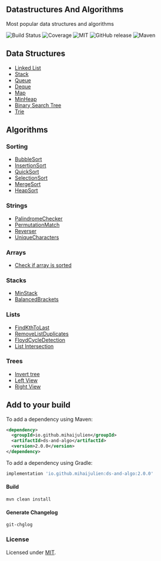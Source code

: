 ## Datastructures And Algorithms
Most popular data structures and algorithms

![Build Status](https://travis-ci.com/mihaijulien/datastructures-algorithms.svg?branch=main)
![Coverage](https://img.shields.io/codecov/c/github/mihaijulien/datastructures-algorithms)
![MIT](https://img.shields.io/github/license/mihaijulien/datastructures-algorithms)
![GitHub release](https://img.shields.io/github/v/release/mihaijulien/datastructures-algorithms)
![Maven](https://img.shields.io/maven-central/v/io.github.mihaijulien/ds-and-algo)

## Data Structures

* [Linked List](https://github.com/mihaijulien/datastructures-algorithms/blob/main/src/main/java/io/github/mihaijulien/datastructures/LinkedList.java)
* [Stack](https://github.com/mihaijulien/datastructures-algorithms/blob/main/src/main/java/io/github/mihaijulien/datastructures/Stack.java)
* [Queue](https://github.com/mihaijulien/datastructures-algorithms/blob/main/src/main/java/io/github/mihaijulien/datastructures/Queue.java)
* [Deque](https://github.com/mihaijulien/datastructures-algorithms/blob/main/src/main/java/io/github/mihaijulien/datastructures/Deque.java)
* [Map](https://github.com/mihaijulien/datastructures-algorithms/blob/main/src/main/java/io/github/mihaijulien/datastructures/Map.java)
* [MinHeap](https://github.com/mihaijulien/datastructures-algorithms/blob/main/src/main/java/io/github/mihaijulien/datastructures/MinHeap.java)
* [Binary Search Tree](https://github.com/mihaijulien/datastructures-algorithms/blob/main/src/main/java/io/github/mihaijulien/datastructures/BinarySearchTree.java)
* [Trie](https://github.com/mihaijulien/datastructures-algorithms/blob/main/src/main/java/io/github/mihaijulien/datastructures/Trie.java)

## Algorithms
### Sorting
* [BubbleSort](https://github.com/mihaijulien/datastructures-algorithms/tree/main/src/main/java/io/github/mihaijulien/algorithms/sorting/BubbleSort.java)
* [InsertionSort](https://github.com/mihaijulien/datastructures-algorithms/tree/main/src/main/java/io/github/mihaijulien/algorithms/sorting/InsertionSort.java)
* [QuickSort](https://github.com/mihaijulien/datastructures-algorithms/tree/main/src/main/java/io/github/mihaijulien/algorithms/sorting/QuickSort.java)
* [SelectionSort](https://github.com/mihaijulien/datastructures-algorithms/tree/main/src/main/java/io/github/mihaijulien/algorithms/sorting/SelectionSort.java)
* [MergeSort](https://github.com/mihaijulien/datastructures-algorithms/blob/main/src/main/java/io/github/mihaijulien/algorithms/sorting/MergeSort.java)
* [HeapSort](https://github.com/mihaijulien/datastructures-algorithms/blob/main/src/main/java/io/github/mihaijulien/algorithms/sorting/HeapSort.java)
### Strings
* [PalindromeChecker](https://github.com/mihaijulien/datastructures-algorithms/blob/main/src/main/java/io/github/mihaijulien/algorithms/strings/PalindromeChecker.java)
* [PermutationMatch](https://github.com/mihaijulien/datastructures-algorithms/blob/main/src/main/java/io/github/mihaijulien/algorithms/strings/PermutationMatch.java)
* [Reverser](https://github.com/mihaijulien/datastructures-algorithms/blob/main/src/main/java/io/github/mihaijulien/algorithms/strings/Reverser.java)
* [UniqueCharacters](https://github.com/mihaijulien/datastructures-algorithms/blob/main/src/main/java/io/github/mihaijulien/algorithms/strings/UniqueCharacters.java)

### Arrays
* [Check if array is sorted](https://github.com/mihaijulien/datastructures-algorithms/blob/main/src/main/java/io/github/mihaijulien/algorithms/arrays/ArraySorted.java)

### Stacks
* [MinStack](https://github.com/mihaijulien/datastructures-algorithms/blob/main/src/main/java/io/github/mihaijulien/algorithms/stacks/MinStack.java)
* [BalancedBrackets](https://github.com/mihaijulien/datastructures-algorithms/blob/main/src/main/java/io/github/mihaijulien/algorithms/stacks/BalancedBrackets.java)

### Lists
* [FindKthToLast](https://github.com/mihaijulien/datastructures-algorithms/blob/main/src/main/java/io/github/mihaijulien/algorithms/lists/FindKthToLast.java)
* [RemoveListDuplicates](https://github.com/mihaijulien/datastructures-algorithms/blob/main/src/main/java/io/github/mihaijulien/algorithms/lists/RemoveListDuplicates.java)
* [FloydCycleDetection](https://github.com/mihaijulien/datastructures-algorithms/blob/main/src/main/java/io/github/mihaijulien/algorithms/lists/FloydCycleDetection.java)
* [List Intersection](https://github.com/mihaijulien/datastructures-algorithms/blob/main/src/main/java/io/github/mihaijulien/algorithms/lists/ListIntersection.java)

### Trees
* [Invert tree](https://github.com/mihaijulien/datastructures-algorithms/blob/main/src/main/java/io/github/mihaijulien/algorithms/trees/InvertTree.java)
* [Left View](https://github.com/mihaijulien/datastructures-algorithms/blob/main/src/main/java/io/github/mihaijulien/algorithms/trees/LeftView.java)
* [Right View](https://github.com/mihaijulien/datastructures-algorithms/blob/main/src/main/java/io/github/mihaijulien/algorithms/trees/RightView.java)

## Add to your build

To add a dependency using Maven:
```xml
<dependency>
  <groupId>io.github.mihaijulien</groupId>
  <artifactId>ds-and-algo</artifactId>
  <version>2.0.0</version>
</dependency>
```

To add a dependency using Gradle:
```groovy
implementation 'io.github.mihaijulien:ds-and-algo:2.0.0'
```

#### Build

`mvn clean install`

#### Generate Changelog
`git-chglog`

### License

Licensed under [MIT](https://github.com/mihaijulien/datastructures-algorithms/blob/main/LICENSE).